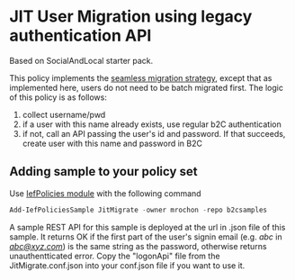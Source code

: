 # JIT User Migration using legacy authentication API

Based on SocialAndLocal starter pack.

This policy implements the [seamless migration strategy](https://docs.microsoft.com/en-us/azure/active-directory-b2c/user-migration#seamless-migration), except that as implemented
here, users do not need to be batch migrated first. The logic of this policy is as follows:
1. collect username/pwd
2. if a user with this name already exists, use regular b2C authentication
3. if not, call an API passing the user's id and password. If that succeeds, create user with this name and password in B2C

## Adding sample to your policy set

Use [IefPolicies module](https://www.powershellgallery.com/packages/IefPolicies) with the following command

```PowerShell
Add-IefPoliciesSample JitMigrate -owner mrochon -repo b2csamples
```

A sample REST API for this sample is deployed at the url in .json file of this sample. It returns OK if the first part of the user's signin email (e.g. *abc* in *abc@xyz.com*) is the same string as the password, otherwise returns unauthentticated error. Copy the "logonApi" file from the JitMigrate.conf.json into your conf.json file if you want to use it.